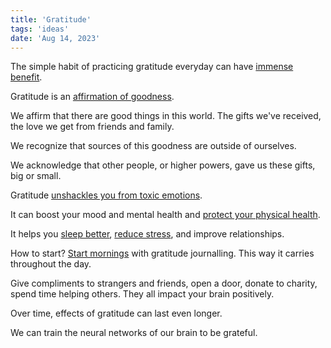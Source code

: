 ```yaml
---
title: 'Gratitude'
tags: 'ideas'
date: 'Aug 14, 2023'
---
```


The simple habit of practicing gratitude everyday can have [immense benefit](https://www.youtube.com/watch?v=OPHLa5BzmFk).

Gratitude is an [affirmation of goodness](https://greatergood.berkeley.edu/topic/gratitude/definition#why_practice).

We affirm that there are good things in this world. The gifts we've received, the love we get from friends and family.

We recognize that sources of this goodness are outside of ourselves.

We acknowledge that other people, or higher powers, gave us these gifts, big or small.

Gratitude [unshackles you from toxic emotions](https://greatergood.berkeley.edu/article/item/how_gratitude_changes_you_and_your_brain).

It can boost your mood and mental health and [protect your physical health](https://www.mindful.org/the-science-of-gratitude/).

It helps you [sleep better](https://www.sciencedirect.com/science/article/abs/pii/S0022399908004224), [reduce stress](https://www.sciencedirect.com/science/article/abs/pii/S0092656607001286?via%3Dihub), and improve relationships.

How to start? [Start mornings](https://www.byrdie.com/neuroscience-of-gratitude-5191622) with gratitude journalling. This way it carries throughout the day.

Give compliments to strangers and friends, open a door, donate to charity, spend time helping others. They all impact your brain positively.

Over time, effects of gratitude can last even longer.

We can train the neural networks of our brain to be grateful.
